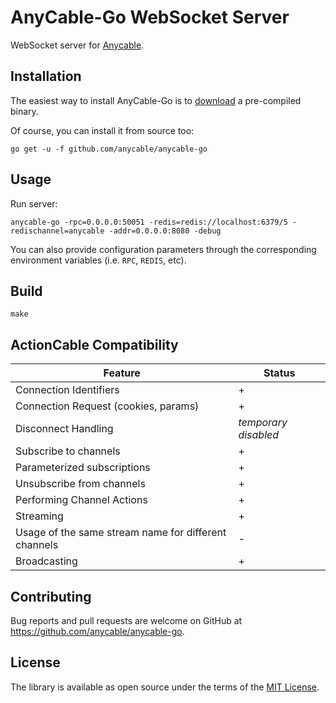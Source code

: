 # AnyCable-Go WebSocket Server

WebSocket server for [Anycable](https://github.com/anycable/anycable).

## Installation

The easiest way to install AnyCable-Go is to [download](https://github.com/anycable/anycable-go/blob/master/DOWNLOADS.md) a pre-compiled binary.

Of course, you can install it from source too:

```shell
go get -u -f github.com/anycable/anycable-go
```

## Usage

Run server:

```shell
anycable-go -rpc=0.0.0.0:50051 -redis=redis://localhost:6379/5 -redischannel=anycable -addr=0.0.0.0:8080 -debug
```

You can also provide configuration parameters through the corresponding environment variables (i.e. `RPC`, `REDIS`, etc).

## Build

```shell
make
```

## ActionCable Compatibility

Feature                  | Status 
-------------------------|--------
Connection Identifiers   | +
Connection Request (cookies, params) | +
Disconnect Handling | _temporary disabled_
Subscribe to channels | +
Parameterized subscriptions | +
Unsubscribe from channels | +
Performing Channel Actions | +
Streaming | +
Usage of the same stream name for different channels | -
Broadcasting | +

## Contributing

Bug reports and pull requests are welcome on GitHub at https://github.com/anycable/anycable-go.

## License
The library is available as open source under the terms of the [MIT License](http://opensource.org/licenses/MIT).
